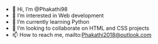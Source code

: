 - 👋 Hi, I’m @Phakathi98
- 👀 I’m interested in Web development
- 🌱 I’m currently learning Python
- 💞️ I’m looking to collaborate on HTML and CSS projects
- 📫 How to reach me, mailto:Phakathi2018@outlook.com

<!---
Phakathi98/Phakathi98 is a ✨ special ✨ repository because its `README.md` (this file) appears on your GitHub profile.
You can click the Preview link to take a look at your changes.
--->
